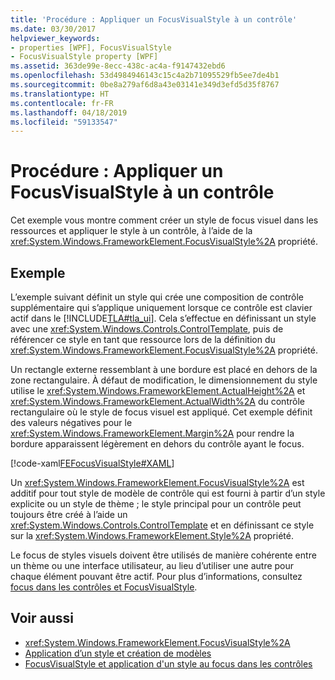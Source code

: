 ```yaml
---
title: 'Procédure : Appliquer un FocusVisualStyle à un contrôle'
ms.date: 03/30/2017
helpviewer_keywords:
- properties [WPF], FocusVisualStyle
- FocusVisualStyle property [WPF]
ms.assetid: 363de99e-8ecc-438c-ac4a-f9147432ebd6
ms.openlocfilehash: 53d4984946143c15c4a2b71095529fb5ee7de4b1
ms.sourcegitcommit: 0be8a279af6d8a43e03141e349d3efd5d35f8767
ms.translationtype: HT
ms.contentlocale: fr-FR
ms.lasthandoff: 04/18/2019
ms.locfileid: "59133547"
---
```

# <a name="how-to-apply-a-focusvisualstyle-to-a-control"></a>Procédure : Appliquer un FocusVisualStyle à un contrôle
Cet exemple vous montre comment créer un style de focus visuel dans les ressources et appliquer le style à un contrôle, à l’aide de la <xref:System.Windows.FrameworkElement.FocusVisualStyle%2A> propriété.  
  
## <a name="example"></a>Exemple  
 L’exemple suivant définit un style qui crée une composition de contrôle supplémentaire qui s’applique uniquement lorsque ce contrôle est clavier actif dans le [!INCLUDE[TLA#tla_ui](../../../../includes/tlasharptla-ui-md.md)]. Cela s’effectue en définissant un style avec une <xref:System.Windows.Controls.ControlTemplate>, puis de référencer ce style en tant que ressource lors de la définition du <xref:System.Windows.FrameworkElement.FocusVisualStyle%2A> propriété.  
  
 Un rectangle externe ressemblant à une bordure est placé en dehors de la zone rectangulaire. À défaut de modification, le dimensionnement du style utilise le <xref:System.Windows.FrameworkElement.ActualHeight%2A> et <xref:System.Windows.FrameworkElement.ActualWidth%2A> du contrôle rectangulaire où le style de focus visuel est appliqué. Cet exemple définit des valeurs négatives pour le <xref:System.Windows.FrameworkElement.Margin%2A> pour rendre la bordure apparaissent légèrement en dehors du contrôle ayant le focus.  
  
 [!code-xaml[FEFocusVisualStyle#XAML](~/samples/snippets/csharp/VS_Snippets_Wpf/FEFocusVisualStyle/CS/page1.xaml#xaml)]  
  
 Un <xref:System.Windows.FrameworkElement.FocusVisualStyle%2A> est additif pour tout style de modèle de contrôle qui est fourni à partir d’un style explicite ou un style de thème ; le style principal pour un contrôle peut toujours être créé à l’aide un <xref:System.Windows.Controls.ControlTemplate> et en définissant ce style sur la <xref:System.Windows.FrameworkElement.Style%2A> propriété.  
  
 Le focus de styles visuels doivent être utilisés de manière cohérente entre un thème ou une interface utilisateur, au lieu d’utiliser une autre pour chaque élément pouvant être actif. Pour plus d’informations, consultez [focus dans les contrôles et FocusVisualStyle](styling-for-focus-in-controls-and-focusvisualstyle.md).  
  
## <a name="see-also"></a>Voir aussi

- <xref:System.Windows.FrameworkElement.FocusVisualStyle%2A>
- [Application d’un style et création de modèles](../controls/styling-and-templating.md)
- [FocusVisualStyle et application d'un style au focus dans les contrôles](styling-for-focus-in-controls-and-focusvisualstyle.md)
